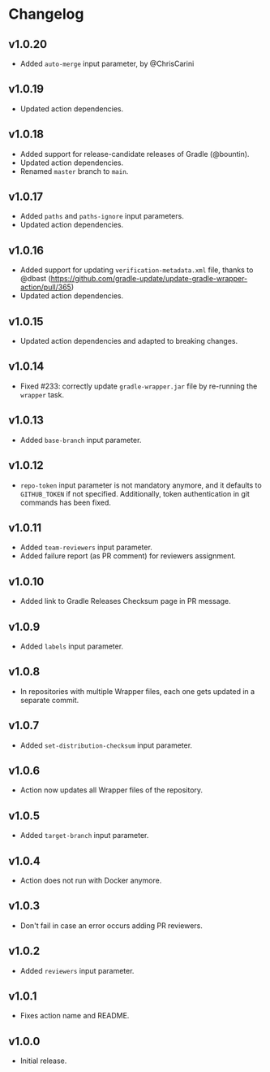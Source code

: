 # Changelog

## v1.0.20

- Added `auto-merge` input parameter, by @ChrisCarini

## v1.0.19

- Updated action dependencies.

## v1.0.18

- Added support for release-candidate releases of Gradle (@bountin).
- Updated action dependencies.
- Renamed `master` branch to `main`.

## v1.0.17

- Added `paths` and `paths-ignore` input parameters.
- Updated action dependencies.

## v1.0.16

- Added support for updating `verification-metadata.xml` file, thanks to @dbast (https://github.com/gradle-update/update-gradle-wrapper-action/pull/365)
- Updated action dependencies.

## v1.0.15

- Updated action dependencies and adapted to breaking changes.

## v1.0.14

- Fixed #233: correctly update `gradle-wrapper.jar` file by re-running
  the `wrapper` task.

## v1.0.13

- Added `base-branch` input parameter.

## v1.0.12

- `repo-token` input parameter is not mandatory anymore, and it defaults to `GITHUB_TOKEN` if not specified. Additionally, token authentication in git commands has been fixed.

## v1.0.11

- Added `team-reviewers` input parameter.
- Added failure report (as PR comment) for reviewers assignment.

## v1.0.10

- Added link to Gradle Releases Checksum page in PR message.

## v1.0.9

- Added `labels` input parameter.

## v1.0.8

- In repositories with multiple Wrapper files, each one gets updated in a separate commit.

## v1.0.7

- Added `set-distribution-checksum` input parameter.

## v1.0.6

- Action now updates all Wrapper files of the repository.

## v1.0.5

- Added `target-branch` input parameter.

## v1.0.4

- Action does not run with Docker anymore.

## v1.0.3

- Don't fail in case an error occurs adding PR reviewers.

## v1.0.2

- Added `reviewers` input parameter.

## v1.0.1

- Fixes action name and README.

## v1.0.0

- Initial release.
